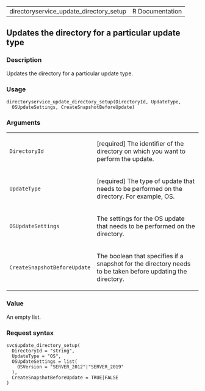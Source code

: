 <table style="width: 100%;">
<tbody>
<tr class="odd">
<td>directoryservice_update_directory_setup</td>
<td style="text-align: right;">R Documentation</td>
</tr>
</tbody>
</table>

## Updates the directory for a particular update type

### Description

Updates the directory for a particular update type.

### Usage

    directoryservice_update_directory_setup(DirectoryId, UpdateType,
      OSUpdateSettings, CreateSnapshotBeforeUpdate)

### Arguments

<table>
<colgroup>
<col style="width: 35%" />
<col style="width: 65%" />
</colgroup>
<tbody>
<tr class="odd">
<td><code
id="directoryservice_update_directory_setup_:_DirectoryId">DirectoryId</code></td>
<td><p>[required] The identifier of the directory on which you want to
perform the update.</p></td>
</tr>
<tr class="even">
<td><code
id="directoryservice_update_directory_setup_:_UpdateType">UpdateType</code></td>
<td><p>[required] The type of update that needs to be performed on the
directory. For example, OS.</p></td>
</tr>
<tr class="odd">
<td><code
id="directoryservice_update_directory_setup_:_OSUpdateSettings">OSUpdateSettings</code></td>
<td><p>The settings for the OS update that needs to be performed on the
directory.</p></td>
</tr>
<tr class="even">
<td><code
id="directoryservice_update_directory_setup_:_CreateSnapshotBeforeUpdate">CreateSnapshotBeforeUpdate</code></td>
<td><p>The boolean that specifies if a snapshot for the directory needs
to be taken before updating the directory.</p></td>
</tr>
</tbody>
</table>

### Value

An empty list.

### Request syntax

    svc$update_directory_setup(
      DirectoryId = "string",
      UpdateType = "OS",
      OSUpdateSettings = list(
        OSVersion = "SERVER_2012"|"SERVER_2019"
      ),
      CreateSnapshotBeforeUpdate = TRUE|FALSE
    )
